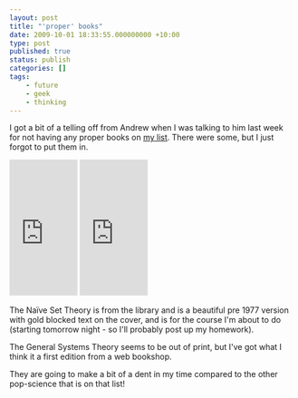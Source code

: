 ```yaml
---
layout: post
title: "'proper' books"
date: 2009-10-01 18:33:55.000000000 +10:00
type: post
published: true
status: publish
categories: []
tags:
    - future
    - geek
    - thinking
---
```


I got a bit of a telling off from Andrew when I was talking to him last week for not having any proper books on [my list](http://www.notionparallax.co.uk/2009/09/my-reading-list). There were some, but I just forgot to put them in.

<iframe style="width: 120px; height: 240px;" src="http://rcm-uk.amazon.co.uk/e/cm?lt1=_blank&amp;bc1=FFFFFF&amp;IS2=1&amp;npa=1&amp;bg1=FFFFFF&amp;fc1=000000&amp;lc1=0000FF&amp;t=notioparal-21&amp;o=2&amp;p=8&amp;l=as1&amp;m=amazon&amp;f=ifr&amp;md=0M5A6TN3AXP2JHJBWT02&amp;asins=0807604534" frameborder="0" marginwidth="0" marginheight="0" scrolling="no" width="320" height="240">
There really should be an iframe here :(
</iframe>

<iframe style="width: 120px; height: 240px;" src="http://rcm-uk.amazon.co.uk/e/cm?lt1=_blank&amp;bc1=FFFFFF&amp;IS2=1&amp;npa=1&amp;bg1=FFFFFF&amp;fc1=000000&amp;lc1=0000FF&amp;t=notioparal-21&amp;o=2&amp;p=8&amp;l=as1&amp;m=amazon&amp;f=ifr&amp;md=0M5A6TN3AXP2JHJBWT02&amp;asins=0387900926" frameborder="0" marginwidth="0" marginheight="0" scrolling="no" width="320" height="240">
There really should be an iframe here :(
</iframe>

The Naïve Set Theory is from the library and is a beautiful pre 1977 version with gold blocked text on the cover, and is for the course I'm about to do (starting tomorrow night - so I'll probably post up my homework).

The General Systems Theory seems to be out of print, but I've got what I think it a first edition from a web bookshop.

They are going to make a bit of a dent in my time compared to the other pop-science that is on that list!
